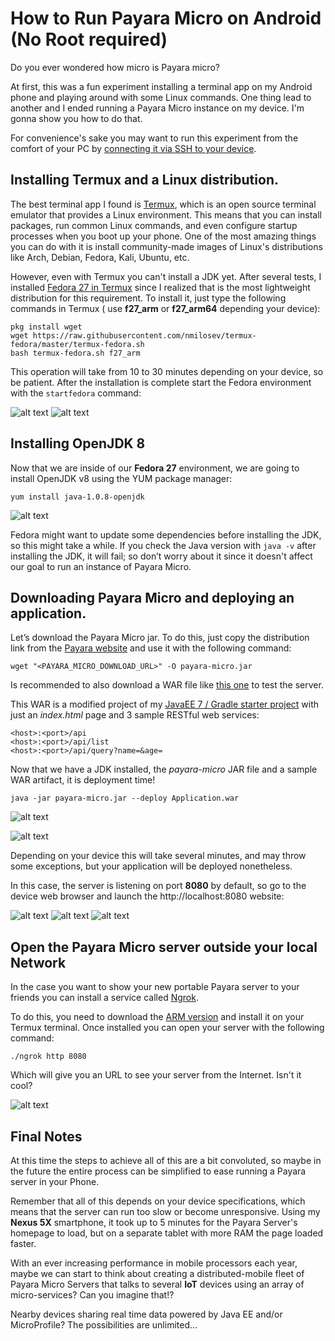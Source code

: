 
# How to Run Payara Micro on Android (No Root required)

Do you ever wondered how micro is Payara micro?

At first, this was a fun experiment installing a terminal app on my Android phone and playing around with some Linux commands. One thing lead to another and I ended running a Payara Micro instance on my device. I'm gonna show you how to do that.

For convenience's sake you may want to run this experiment from the comfort of your PC by [connecting it via SSH to your device](https://termux.com/ssh.html).

## Installing Termux and a Linux distribution.

The best terminal app I found is [Termux](https://play.google.com/store/apps/details?id=com.termux), which is an open source terminal emulator that provides a Linux environment. This means that you can install packages, run common Linux commands, and even configure startup processes when you boot up your phone. One of the most amazing things you can do with it is install community-made images of Linux's distributions like Arch, Debian, Fedora, Kali, Ubuntu, etc.

However, even with Termux you can't install a JDK yet. After several tests, I installed [Fedora 27 in Termux](https://wiki.termux.com/wiki/Fedora) since I realized that is the most lightweight distribution for this requirement. To install it, just type the following commands in Termux ( use **f27_arm** or **f27_arm64** depending your device):

    pkg install wget
    wget https://raw.githubusercontent.com/nmilosev/termux-fedora/master/termux-fedora.sh
    bash termux-fedora.sh f27_arm

This operation will take from 10 to 30 minutes depending on your device, so be patient. After the installation is complete start the Fedora environment with the `startfedora` command:

![alt text](http://guate-jug.net/payara-android/2.png "instaling fedora 1")
![alt text](http://guate-jug.net/payara-android/4.png "instaling fedora 2")

## Installing OpenJDK 8

Now that we are inside of our **Fedora 27** environment, we are going to install OpenJDK v8 using the YUM package manager:

    yum install java-1.0.8-openjdk

![alt text](http://guate-jug.net/payara-android/5.png "instaling JDK")

Fedora might want to update some dependencies before installing the JDK, so this might take a while.
If you check the Java version with `java -v` after installing the JDK, it will fail; so don’t worry about it since it doesn't affect our goal to run an instance of Payara Micro.

## Downloading Payara Micro and deploying an application.

Let’s download the Payara Micro jar. To do this, just copy the distribution link from the [Payara website](https://www.payara.fish/downloads) and use it with the following command:

    wget "<PAYARA_MICRO_DOWNLOAD_URL>" -O payara-micro.jar

Is recommended to also download a WAR file like [this one](https://www.dropbox.com/s/w573h7lajd9405w/Application.war?dl=1) to test the server.

This WAR is a modified project of my [JavaEE 7 / Gradle starter project](https://github.com/Motojo/Java-EE7-Starter-Project) with just an _index.html_ page and 3 sample RESTful web services:

    <host>:<port>/api
    <host>:<port>/api/list
    <host>:<port>/api/query?name=&age=

Now that we have a JDK installed, the _payara-micro_ JAR file and a sample WAR artifact, it is deployment time!

    java -jar payara-micro.jar --deploy Application.war

![alt text](http://guate-jug.net/payara-android/6.png "all needed files")

![alt text](http://guate-jug.net/payara-android/8.png "all needed files")

Depending on your device this will take several minutes, and may throw some exceptions, but your application will be deployed nonetheless.

In this case, the server is listening on port **8080** by default, so go to the device web browser and launch the http://localhost:8080 website:

![alt text](http://guate-jug.net/payara-android/9.png "all needed files")
![alt text](http://guate-jug.net/payara-android/10.png "all needed files")
![alt text](http://guate-jug.net/payara-android/11.png "all needed files")

## Open the Payara Micro server outside your local Network

In the case you want to show your new portable Payara server to your friends you can install a service called [Ngrok](https://ngrok.com).

To do this, you need to download the [ARM version](https://ngrok.com/download) and install it on your Termux terminal. Once installed you can open your server with the following command:


    ./ngrok http 8080

Which will give you an URL to see your server from the Internet. Isn't it cool?

![alt text](http://guate-jug.net/payara-android/12.png "ngrok")

## Final Notes

At this time the steps to achieve all of this are a bit convoluted, so maybe in the future the entire process can be simplified to ease running a Payara server in your Phone.

Remember that all of this depends on your device specifications, which means that the server can run too slow or become unresponsive. Using my **Nexus 5X** smartphone, it took up to 5 minutes for the Payara Server's homepage to load, but on a separate tablet with more RAM the page loaded faster.

With an ever increasing performance in mobile processors each year, maybe we can start to think about creating a distributed-mobile fleet of Payara Micro Servers that talks to several **IoT** devices using an array of micro-services?  Can you imagine that!?

Nearby devices sharing real time data powered by Java EE and/or MicroProfile? The possibilities are unlimited...

